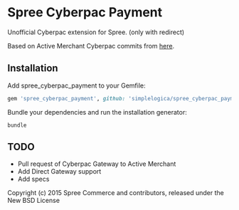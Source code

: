 Spree Cyberpac Payment
====================

Unofficial Cyberpac extension for Spree. (only with redirect)

Based on Active Merchant Cyberpac commits from [here](https://github.com/geronimod/active_merchant).

Installation
------------

Add spree_cyberpac_payment to your Gemfile:

```ruby
gem 'spree_cyberpac_payment', github: 'simplelogica/spree_cyberpac_payment', branch: 'X-X-stable'
```

Bundle your dependencies and run the installation generator:

```shell
bundle
```

TODO
-------

* Pull request of Cyberpac Gateway to Active Merchant
* Add Direct Gateway support
* Add specs


Copyright (c) 2015 Spree Commerce and contributors, released under the New BSD License

